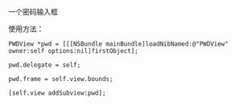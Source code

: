 一个密码输入框

使用方法：
    
    PWDView *pwd = [[[NSBundle mainBundle]loadNibNamed:@"PWDView" owner:self options:nil]firstObject];
    
    pwd.delegate = self;
    
    pwd.frame = self.view.bounds;
    
    [self.view addSubview:pwd];
    


